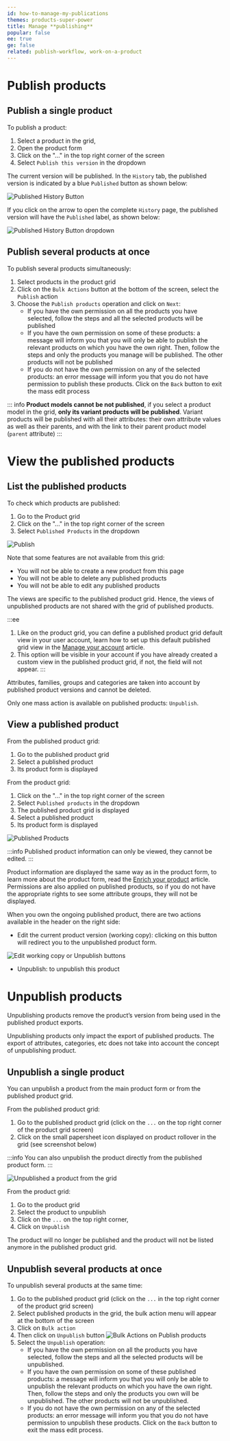 ```yaml
---
id: how-to-manage-my-publications
themes: products-super-power
title: Manage **publishing**
popular: false
ee: true
ge: false
related: publish-workflow, work-on-a-product
---
```


# Publish products

## Publish a single product

To publish a product:
1.  Select a product in the grid,
1.  Open the product form
1.  Click on the "..." in the top right corner of the screen
1.  Select `Publish this version` in the dropdown

The current version will be published. In the `History` tab, the published version is indicated by a blue `Published` button as shown below:

![Published History Button](../img/Products_PublishedHistoryButton.png)

If you click on the arrow to open the complete `History` page, the published version will have the `Published` label, as shown below:

![Published History Button dropdown](../img/Products_PublishedHistoryDropdown.png)

## Publish several products at once

To publish several products simultaneously:

1.  Select products in the product grid
1.  Click on the `Bulk Actions` button at the bottom of the screen, select the `Publish` action
1.  Choose the `Publish products` operation and click on `Next`:
    *   If you have the own permission on all the products you have selected, follow the steps and all the selected products will be published
    *   If you have the own permission on some of these products: a message will inform you that you will only be able to publish the relevant products on which you have the own right. Then, follow the steps and only the products you manage will be published. The other products will not be published
    *   If you do not have the own permission on any of the selected products: an error message will inform you that you do not have permission to publish these products. Click on the `Back` button to exit the mass edit process

::: info
**Product models cannot be not published**, if you select a product model in the grid, **only its variant products will be published**.
Variant products will be published with all their attributes: their own attribute values as well as their parents, and with the link to their parent product model (`parent` attribute)
:::

# View the published products

## List the published products

To check which products are published:

1.  Go to the Product grid
1.  Click on the "..." in the top right corner of the screen
1.  Select `Published Products` in the dropdown

![Publish](../img/Products_PublishedGrid.png)

Note that some features are not available from this grid:

*   You will not be able to create a new product from this page
*   You will not be able to delete any published products
*   You will not be able to edit any published products

The views are specific to the published product grid. Hence, the views of unpublished products are not shared with the grid of published products.

:::ee
  1. Like on the product grid, you can define a published product grid default view in your user account, learn how to set up this default published grid view in the [Manage your account](manage-your-account.html#your-favorite-catalog-and-product-grid-settings) article.
  2. This option will be visible in your account if you have already created a custom view in the published product grid, if not, the field will not appear.
:::

Attributes, families, groups and categories are taken into account by published product versions and cannot be deleted.    

Only one mass action is available on published products: `Unpublish`.

## View a published product

From the published product grid:
1.  Go to the published product grid
1.  Select a published product
1.  Its product form is displayed

From the product grid:
1.  Click on the "..." in the top right corner of the screen
1.  Select `Published products` in the dropdown
1.  The published product grid is displayed
1.  Select a published product
1.  Its product form is displayed

![Published Products](../img/Products-PublishedProducts.png)

:::info
Published product information can only be viewed, they cannot be edited.
:::

Product information are displayed the same way as in the product form, to learn more about the product form, read the [Enrich your product](work-on-a-product.html) article. 
Permissions are also applied on published products, so if you do not have the appropriate rights to see some attribute groups, they will not be displayed.

When you own the ongoing published product, there are two actions available in the header on the right side:

*   Edit the current product version (working copy): clicking on this button will redirect you to the unpublished product form.

![Edit working copy or Unpublish buttons](../img/Products-PublishedProduct2.png)

*   Unpublish: to unpublish this product

# Unpublish products

Unpublishing products remove the product’s version from being used in the published product exports.

Unpublishing products only impact the export of published products. The export of attributes, categories, etc does not take into account the concept of unpublishing product.

## Unpublish a single product

You can unpublish a product from the main product form or from the published product grid.

From the published product grid:
1.  Go to the published product grid (click on the `...` on the top right corner of the product grid screen)
1.  Click on the small papersheet icon displayed on product rollover in the grid (see screenshot below)

:::info
You can also unpublish the product directly from the published product form.
:::

![Unpublished a product from the grid](../img/Products-PublishedProduct3.png)

From the product grid:
1.  Go to the product grid
1.  Select the product to unpublish
1.  Click on the `...` on the top right corner, 
1.  Click on `Unpublish`

The product will no longer be published and the product will not be listed anymore in the published product grid.

## Unpublish several products at once

To unpublish several products at the same time:
1.  Go to the published product grid (click on the `...` in the top right corner of the product grid screen)
1.  Select published products in the grid, the bulk action menu will appear at the bottom of the screen
1.  Click on `Bulk action`
1.  Then click on `Unpublish` button
![Bulk Actions on Publish products](../img/Products-PublishedProduct4.png)
1.  Select the `Unpublish` operation:
    *   If you have the own permission on all the products you have selected, follow the steps and all the selected products will be unpublished.
    *   If you have the own permission on some of these published products: a message will inform you that you will only be able to unpublish the relevant products on which you have the own right. Then, follow the steps and only the products you own will be unpublished. The other products will not be unpublished.
    *   If you do not have the own permission on any of the selected products: an error message will inform you that you do not have permission to unpublish these products. Click on the `Back` button to exit the mass edit process.
